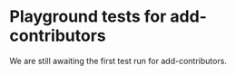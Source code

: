 # Playground tests for add-contributors
We are still awaiting the first test run for add-contributors.

